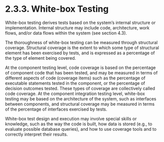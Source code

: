 # 2.3.3. White-box Testing

White-box testing derives tests based on the system’s internal structure or implementation. Internal structure may include code, architecture, work flows, and/or data flows within the system \(see section 4.3\). 

The thoroughness of white-box testing can be measured through structural coverage. Structural coverage is the extent to which some type of structural element has been exercised by tests, and is expressed as a percentage of the type of element being covered. 

At the component testing level, code coverage is based on the percentage of component code that has been tested, and may be measured in terms of different aspects of code \(coverage items\) such as the percentage of executable statements tested in the component, or the percentage of decision outcomes tested. These types of coverage are collectively called code coverage. At the component integration testing level, white-box testing may be based on the architecture of the system, such as interfaces between components, and structural coverage may be measured in terms of the percentage of interfaces exercised by tests. 

White-box test design and execution may involve special skills or knowledge, such as the way the code is built, how data is stored \(e.g., to evaluate possible database queries\), and how to use coverage tools and to correctly interpret their results.

